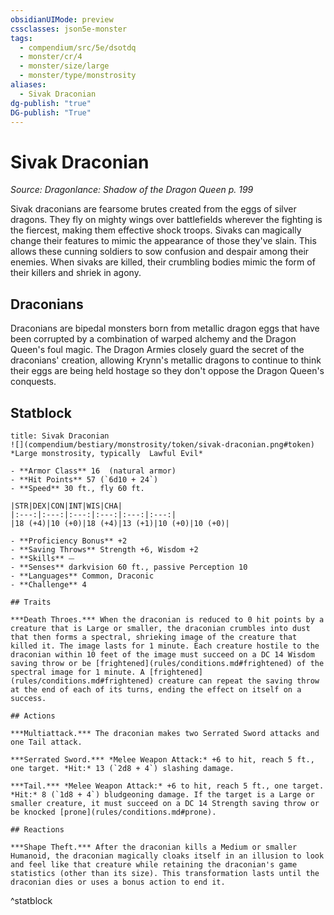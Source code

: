```yaml
---
obsidianUIMode: preview
cssclasses: json5e-monster
tags:
  - compendium/src/5e/dsotdq
  - monster/cr/4
  - monster/size/large
  - monster/type/monstrosity
aliases:
  - Sivak Draconian
dg-publish: "true"
DG-publish: "True"
---
```

# Sivak Draconian
*Source: Dragonlance: Shadow of the Dragon Queen p. 199*  

Sivak draconians are fearsome brutes created from the eggs of silver dragons. They fly on mighty wings over battlefields wherever the fighting is the fiercest, making them effective shock troops. Sivaks can magically change their features to mimic the appearance of those they've slain. This allows these cunning soldiers to sow confusion and despair among their enemies. When sivaks are killed, their crumbling bodies mimic the form of their killers and shriek in agony.

## Draconians

Draconians are bipedal monsters born from metallic dragon eggs that have been corrupted by a combination of warped alchemy and the Dragon Queen's foul magic. The Dragon Armies closely guard the secret of the draconians' creation, allowing Krynn's metallic dragons to continue to think their eggs are being held hostage so they don't oppose the Dragon Queen's conquests.

## Statblock

```ad-statblock
title: Sivak Draconian
![](compendium/bestiary/monstrosity/token/sivak-draconian.png#token)
*Large monstrosity, typically  Lawful Evil*

- **Armor Class** 16  (natural armor)
- **Hit Points** 57 (`6d10 + 24`)
- **Speed** 30 ft., fly 60 ft.

|STR|DEX|CON|INT|WIS|CHA|
|:---:|:---:|:---:|:---:|:---:|:---:|
|18 (+4)|10 (+0)|18 (+4)|13 (+1)|10 (+0)|10 (+0)|

- **Proficiency Bonus** +2
- **Saving Throws** Strength +6, Wisdom +2
- **Skills** ⏤
- **Senses** darkvision 60 ft., passive Perception 10
- **Languages** Common, Draconic
- **Challenge** 4

## Traits

***Death Throes.*** When the draconian is reduced to 0 hit points by a creature that is Large or smaller, the draconian crumbles into dust that then forms a spectral, shrieking image of the creature that killed it. The image lasts for 1 minute. Each creature hostile to the draconian within 10 feet of the image must succeed on a DC 14 Wisdom saving throw or be [frightened](rules/conditions.md#frightened) of the spectral image for 1 minute. A [frightened](rules/conditions.md#frightened) creature can repeat the saving throw at the end of each of its turns, ending the effect on itself on a success.

## Actions

***Multiattack.*** The draconian makes two Serrated Sword attacks and one Tail attack.

***Serrated Sword.*** *Melee Weapon Attack:* +6 to hit, reach 5 ft., one target. *Hit:* 13 (`2d8 + 4`) slashing damage.

***Tail.*** *Melee Weapon Attack:* +6 to hit, reach 5 ft., one target. *Hit:* 8 (`1d8 + 4`) bludgeoning damage. If the target is a Large or smaller creature, it must succeed on a DC 14 Strength saving throw or be knocked [prone](rules/conditions.md#prone).

## Reactions

***Shape Theft.*** After the draconian kills a Medium or smaller Humanoid, the draconian magically cloaks itself in an illusion to look and feel like that creature while retaining the draconian's game statistics (other than its size). This transformation lasts until the draconian dies or uses a bonus action to end it.
```
^statblock